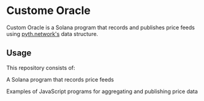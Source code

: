 # Custome Oracle

Custom Oracle is a Solana program that records and publishes price feeds using [pyth.network's](https://pyth.network/) data structure.

## Usage

This repository consists of:

A Solana program that records price feeds

Examples of JavaScript programs for aggregating and publishing price data
